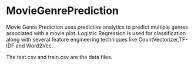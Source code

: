# MovieGenrePrediction
Movie Genre Prediction uses predictive analytics to predict multiple genres associated with a movie plot. 
Logistic Regression is used for classification along with several feature engineering techniques like CountVectorizer,TF-IDF and Word2Vec.

The test.csv and train.csv are the data files.
